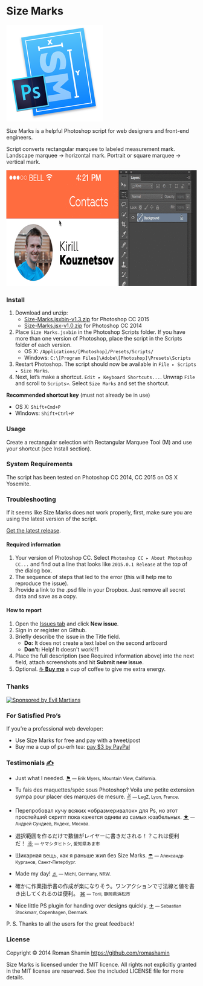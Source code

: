 # Size Marks

<img width="256" height="256" src="images/Size-Marks-Icon-512.png" title="Size Marks logo">

Size Marks is a helpful Photoshop script for web designers and front-end engineers.

Script converts rectangular marquee to labeled measurement mark. Landscape marquee → horizontal mark. Portrait or square marquee → vertical mark.

<img width="735" height="307" src="images/size-marks-show.gif" title="Demonstration">

### Install

1. Download and unzip:
	- [Size-Marks.jsxbin-v1.3.zip] for Photoshop CC 2015
	- [Size-Marks.jsx-v1.0.zip] for Photoshop CC 2014
2. Place `Size Marks.jsxbin` in the Photoshop Scripts folder. If you have more than one version of Photoshop, place the script in the Scripts folder of each version.
	- OS X: `/Applications/[Photoshop]/Presets/Scripts/`
	- Windows: `C:\[Program Files]\Adobe\[Photoshop]\Presets\Scripts`
4. Restart Photoshop. The script should now be available in `File ▸ Scripts ▸ Size Marks`.
5. Next, let’s make a shortcut. `Edit ▸ Keyboard Shortcuts...`. Unwrap `File` and scroll to `Scripts>`. Select `Size Marks` and set the shortcut.

**Recommended shortcut key** (must not already be in use)

- OS X: `Shift+Cmd+P`
- Windows: `Shift+Ctrl+P`

[Size-Marks.jsxbin-v1.3.zip]: https://cdn.rawgit.com/romashamin/Size-Marks-PS/master/Size-Marks.jsxbin-v1.3.zip
[Size-Marks.jsx-v1.0.zip]: https://github.com/romashamin/Size-Marks-PS/releases/download/v1.0/Size-Marks.jsx-v1.0.zip

### Usage

Create a rectangular selection with Rectangular Marquee Tool (M) and use your shortcut (see Install section).

### System Requirements

The script has been tested on Photoshop CC 2014, CC 2015 on OS X Yosemite.

### Troubleshooting

If it seems like Size Marks does not work properly, first, make sure you are using the latest version of the script.

[Get the latest release](https://github.com/romashamin/Size-Marks-PS/releases/latest).

#### Required information

1. Your version of Photoshop CC. Select `Photoshop CC ▸ About Photoshop CC...` and find out a line that looks like `2015.0.1 Release` at the top of the dialog box.
2. The sequence of steps that led to the error (this will help me to reproduce the issue).
3. Provide a link to the .psd file in your Dropbox. Just remove all secret data and save as a copy.

#### How to report

1. Open the [Issues tab](https://github.com/romashamin/Size-Marks-PS/issues) and click **New issue**.
2. Sign in or register on Github.
3. Briefly describe the issue in the Title field.
	- **Do:** It does not create a text label on the second artboard
	- **Don’t:** Help! It doesn't work!!1
4. Place the full description (see Required information above) into the next field, attach screenshots and hit **Submit new issue**.
5. Optional. [☕️ **Buy me**](https://www.paypal.com/cgi-bin/webscr?cmd=_s-xclick&hosted_button_id=AWYVPVCBHEJXA) a cup of coffee to give me extra energy.

### Thanks

<a href="https://evilmartians.com/?utm_source=size-marks">
<img src="https://evilmartians.com/badges/sponsored-by-evil-martians.svg" alt="Sponsored by Evil Martians" width="236" height="54"></a>

[c.pfaffenbichler]: https://forums.adobe.com/people/c.pfaffenbichler
[Evil Martians]: http://evilmartians.com/

### For Satisfied Pro’s

If you’re a professional web developer:
* Use Size Marks for free and pay with a tweet/post
* Buy me a cup of pu-erh tea: [pay $3 by PayPal]

[pay $3 by PayPal]: https://www.paypal.com/cgi-bin/webscr?cmd=_s-xclick&hosted_button_id=AWYVPVCBHEJXA

### Testimonials [✍]

[✍]: https://twitter.com/search?f=realtime&q=Size%20Marks&src=typd

- Just what I needed. [⚑]
<small>— Erik Myers, Mountain View, California.</small>

[⚑]: https://twitter.com/endswithak/status/528967796491681793

- Tu fais des maquettes/spéc sous Photoshop? Voila une petite extension sympa pour placer des marques de mesure. [✌]
<small>— LegZ, Lyon, France.</small>

[✌]: https://twitter.com/legz/status/528459513943564288

- Перепробовал кучу всяких «образмеривалок» для Ps, но этот простейший скрипт пока кажется одним из самых юзабельных. [★]
<small>— Андрей Сундиев, Яндекс, Москва.</small>

[★]: https://twitter.com/ASundiev/status/526640119777083392

- 選択範囲を作るだけで数値がレイヤーに書きだされる！？これは便利だ！ [☼]
<small>— ヤマシタヒトシ, 愛知県あま市</small>

[☼]: https://twitter.com/yamachan_ck/status/528374075224096768

- Шикарная вещь, как я раньше жил без Size Marks. [☂]
<small>— Александр Курганов, Санкт-Петербург.</small>

[☂]: https://twitter.com/Akurganow/status/527734891144704000

- Made my day! [♬]
<small>— Michl, Germany, NRW.</small>

[♬]: https://twitter.com/stil72/status/528092783169794049

- 確かに作業指示書の作成が楽になりそう。ワンアクションで寸法線と値を書き出してくれるのは便利。 [⌘]
<small>— Torii, 静岡県浜松市</small>

[⌘]: https://twitter.com/torii/status/528000623921201153

- Nice little PS plugin for handing over designs quickly. [✈]
<small>— Sebastian Stockmarr, Copenhagen, Denmark.</small>

[✈]: https://twitter.com/stockmarr/status/528897988220178432

P. S. Thanks to all the users for the great feedback!

### License

Copyright © 2014 Roman Shamin https://github.com/romashamin

Size Marks is licensed under the MIT licence. All rights not explicitly granted in the MIT license are reserved. See the included LICENSE file for more details.
